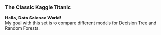 <h3> The Classic Kaggle Titanic </h3>

**Hello, Data Science World!**
<br/>
My goal with this set is to compare different models for Decision Tree and Random Forests. 

